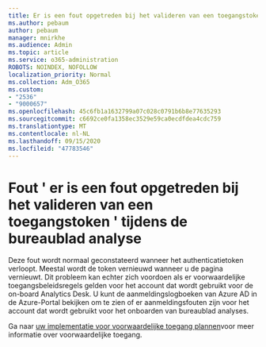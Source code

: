 ```yaml
---
title: Er is een fout opgetreden bij het valideren van een toegangstoken fout tijdens de bureaublad analyse op het bord
ms.author: pebaum
author: pebaum
manager: mnirkhe
ms.audience: Admin
ms.topic: article
ms.service: o365-administration
ROBOTS: NOINDEX, NOFOLLOW
localization_priority: Normal
ms.collection: Adm_O365
ms.custom:
- "2536"
- "9000657"
ms.openlocfilehash: 45c6fb1a1632799a07c028c0791b6b8e77635293
ms.sourcegitcommit: c6692ce0fa1358ec3529e59ca0ecdfdea4cdc759
ms.translationtype: MT
ms.contentlocale: nl-NL
ms.lasthandoff: 09/15/2020
ms.locfileid: "47783546"
---
```

# <a name="there-was-an-error-validating-access-token-error-during-desktop-analytics-onboarding"></a>Fout ' er is een fout opgetreden bij het valideren van een toegangstoken ' tijdens de bureaublad analyse

Deze fout wordt normaal geconstateerd wanneer het authenticatietoken verloopt. Meestal wordt de token vernieuwd wanneer u de pagina vernieuwt. Dit probleem kan echter zich voordoen als er voorwaardelijke toegangsbeleidsregels gelden voor het account dat wordt gebruikt voor de on-board Analytics Desk. U kunt de aanmeldingslogboeken van Azure AD in de Azure-Portal bekijken om te zien of er aanmeldingsfouten zijn voor het account dat wordt gebruikt voor het onboarden van bureaublad analyses.

Ga naar [uw implementatie voor voorwaardelijke toegang plannen](https://docs.microsoft.com/azure/active-directory/conditional-access/plan-conditional-access)voor meer informatie over voorwaardelijke toegang.